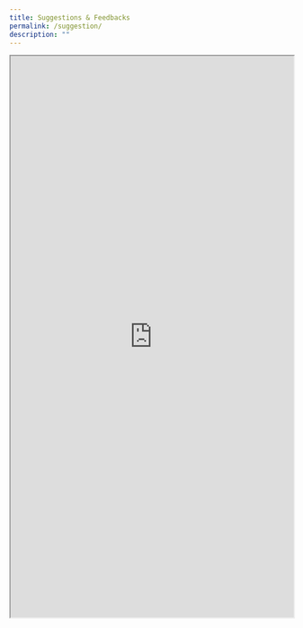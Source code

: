 ```yaml
---
title: Suggestions & Feedbacks
permalink: /suggestion/
description: ""
---
```

<iframe src="https://form.gov.sg/6400205a6a72eb0012c68391" style="width:100%;height:1000px"></iframe>